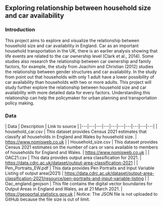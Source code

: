 ## Exploring relationship between household size and car availability
### Introduction
This project aims to explore and visualize the relationship between household size and car availability in England. Car as an important household transportation in the UK, there is an earlier analysis showing that life events are related to the car ownership level (Clark et al., 2014). Some studies also research the relationship between car ownership and family factors, for example, the study from Joachim and Christian (2012) studies the relationship between gender structures and car availability. In the study from point out that households with only 1 adult have a lower possibility of car availability than households with two or more adults. This project will study further explore the relationship between household size and car availability with more detailed data for every factors. Understanding this relationship can help the policymaker for urban planning and transportation policy making.
### Data

| Data | Description | Link to source |
|---|---|---|---|---|---|---|---|---|---|
| household_car.csv | This dataset provides Census 2021 estimates that classify all households in England and Wales by household size. | https://www.nomisweb.co.uk |
| Household_size.csv | This dataset provides Census 2021 estimates on the number of cars or vans available to members of households for England and Wales. | https://www.nomisweb.co.uk |
| OAC21.csv | This data provides output area classification for 2021. | https://data.cdrc.ac.uk/dataset/output-area-classification-2021 |
| Pen_Portraits_EW.pdf | This data provides Pen Portraits and Input Variable Listing of output area(2021) | https://data.cdrc.ac.uk/dataset/output-area-classification-2021/resource/pen-portraits-and-input-variable-listing |
| Oac_england.geojson | This file contains the digital vector boundaries for Output Areas in England and Wales, as at 21 March 2021. | https://geoportal.statistics.gov.uk |
Notice: The JSON file is not uploaded to GitHub because the file size is out of limit.
